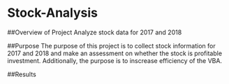 # Stock-Analysis

##Overview of Project
Analyze stock data for 2017 and 2018

##Purpose
The purpose of this project is to collect stock information for 2017 and 2018 and make an assessment on whether the stock is profitable investment. Additionally, the purpose is to inscrease efficiency of the VBA. 

##Results
